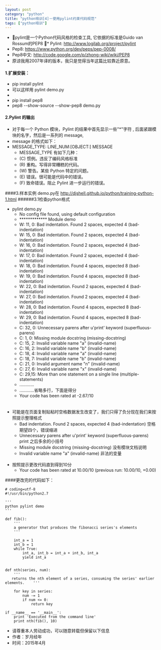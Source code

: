 ```yaml
---
layout: post
category: "python"
title: "python培训[4]－使用pylint约束代码规范"
tags: ["python培训"]
---
```

* pylint是一个Python代码风格的检查工具, 它依据的标准是Guido van Rossum的PEP8
* Pylint:  <http://www.logilab.org/project/pylint>
* Pep8:    <https://www.python.org/dev/peps/pep-0008/>
* Pep8中文: <http://code.google.com/p/zhong-wiki/wiki/PEP8> 
* 原谅我用2007年译的版本，我只是觉得当年这篇比较靠近原意。


#### 1.扩展安装：
* pip install pylint
* 可以这样用 pylint demo.py 
* 
* pip install pep8
* pep8 --show-source --show-pep8  demo.py 


#### 2.Pylint 的输出
- 对于每一个 Python 模块，Pylint 的结果中首先显示一些"*"字符 , 后面紧跟模块的名字，然后是一系列的 message, 
- message 的格式如下：
- MESSAGE_TYPE: LINE_NUM:[OBJECT:] MESSAGE 
	- MESSAGE_TYPE 有如下几种：
	- (C) 惯例。违反了编码风格标准
	- (R) 重构。写得非常糟糕的代码。
	- (W) 警告。某些 Python 特定的问题。
	- (E) 错误。很可能是代码中的错误。
	- (F) 致命错误。阻止 Pylint 进一步运行的错误。
	
####3.样本实例
demo.py在 <http://djshell.github.io/python/training-python-1.html>
######3.1检查python格式
- pylint demo.py 
	- No config file found, using default configuration
	- ************* Module demo
	- W: 11, 0: Bad indentation. Found 2 spaces, expected 4 (bad-indentation)
	- W: 15, 0: Bad indentation. Found 2 spaces, expected 4 (bad-indentation)
	- W: 16, 0: Bad indentation. Found 2 spaces, expected 4 (bad-indentation)
	- W: 17, 0: Bad indentation. Found 2 spaces, expected 4 (bad-indentation)
	- W: 18, 0: Bad indentation. Found 4 spaces, expected 8 (bad-indentation)
	- W: 19, 0: Bad indentation. Found 4 spaces, expected 8 (bad-indentation)
	- W: 22, 0: Bad indentation. Found 2 spaces, expected 4 (bad-indentation)
	- W: 27, 0: Bad indentation. Found 2 spaces, expected 4 (bad-indentation)
	- W: 28, 0: Bad indentation. Found 4 spaces, expected 8 (bad-indentation)
	- W: 29, 0: Bad indentation. Found 4 spaces, expected 8 (bad-indentation)
	- C: 32, 0: Unnecessary parens after u'print' keyword (superfluous-parens)
	- C:  1, 0: Missing module docstring (missing-docstring)
	- C: 15, 2: Invalid variable name "a" (invalid-name)
	- C: 16, 2: Invalid variable name "b" (invalid-name)
	- C: 18, 4: Invalid variable name "a" (invalid-name)
	- C: 18, 7: Invalid variable name "b" (invalid-name)
	- C: 21, 0: Invalid argument name "n" (invalid-name)
	- C: 27, 6: Invalid variable name "x" (invalid-name)
	- C: 29,15: More than one statement on a single line (multiple-statements)
	- ............
	- ............省略多行，下面是得分
	- Your code has been rated at -2.67/10
<br><br><br>
- 可能是在页面复制贴粘时空格数据发生改变了，我们只得了负分现在我们来按照提示整理格式
	- Bad indentation. Found 2 spaces, expected 4 (bad-indentation) 空格期望四个，错误缩进
	-  Unnecessary parens after u'print' keyword (superfluous-parens) print 之后多余的小括号
	-  Missing module docstring (missing-docstring) 没有模块文档说明
	-  Invalid variable name "a" (invalid-name) 非法的变量
<br><br>
- 按照提示更改代码直到得到10分
	- Your code has been rated at 10.00/10 (previous run: 10.00/10, +0.00)

####更改完的代码如下：

```
# coding=utf-8
#!/usr/bin/python2.7

'''
python pylint demo
'''

def fib():
    '''
    a generator that produces the fibonacci series's elements
    '''

    int_a = 1
    int_b = 1
    while True:
        int_a, int_b = int_a + int_b, int_a
        yield int_a


def nth(series, num):
    '''
   returns the nth element of a series, consuming the series' earlier elements.    '''

    for key in series:
        num -= 1
        if num <= 0:
            return key

if __name__ == '__main__':
    print 'Executed from the command line'
    print nth(fib(), 10)
```
>
- 请尊重本人劳动成功，可以随意转载但保留以下信息 
- 作者：岁月经年 
- 时间：2015年4月
